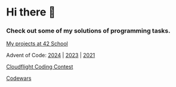 # Hi there 👋

### Check out some of my solutions of programming tasks. 

[My projects at 42 School](https://github.com/cseriildi/42Vienna)

Advent of Code:
[2024](https://github.com/cseriildi/advent_of_code/tree/main/2024) |
[2023](https://github.com/cseriildi/advent_of_code/tree/main/2023) |
[2021](https://github.com/cseriildi/advent_of_code/tree/main/2021)

[Cloudflight Coding Contest](https://github.com/cseriildi/Cloudflight-Coding-Contest)

[Codewars](https://github.com/cseriildi/codewars_solutions) 
